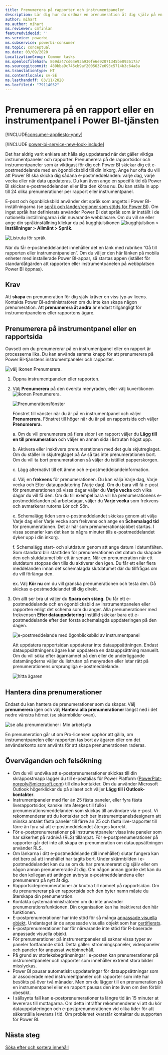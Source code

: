 ```yaml
---
title: Prenumerera på rapporter och instrumentpaneler
description: Lär dig hur du ordnar en prenumeration åt dig själv på en ögonblicksbild via e-post av en Power BI-rapport eller instrumentpanel.
author: mihart
ms.author: mihart
ms.reviewer: cmfinlan
featuredvideoid: ''
ms.service: powerbi
ms.subservice: powerbi-consumer
ms.topic: conceptual
ms.date: 03/09/2020
LocalizationGroup: Common tasks
ms.openlocfilehash: 869da47cd64e93a930fe6e92071345be093617a7
ms.sourcegitcommit: 480bba9c745cb9af2005637e693c5714b3c64a8a
ms.translationtype: HT
ms.contentlocale: sv-SE
ms.lasthandoff: 03/11/2020
ms.locfileid: "79114032"
---
```

# <a name="subscribe-to-a-report-or-dashboard-in-the-power-bi-service"></a>Prenumerera på en rapport eller en instrumentpanel i Power BI-tjänsten 

[!INCLUDE[consumer-appliesto-ynny](../includes/consumer-appliesto-ynny.md)]

[!INCLUDE [power-bi-service-new-look-include](../includes/power-bi-service-new-look-include.md)]

Det har aldrig varit enklare att hålla sig uppdaterad när det gäller viktiga instrumentpaneler och rapporter. Prenumerera på de rapportsidor och instrumentpaneler som är viktigast för dig och Power BI skickar dig ett e-postmeddelande med en ögonblicksbild till din inkorg. Ange hur ofta du vill att Power BI ska skicka dig sådana e-postmeddelanden: varje dag, varje vecka eller när data uppdateras. Du kan även ange en specifik tid då Power BI skickar e-postmeddelanden eller låta den köras nu.  Du kan ställa in upp till 24 olika prenumerationer per rapport eller instrumentpanel.  

E-post och ögonblicksbild använder det språk som angetts i Power BI-inställningarna (se [språk och länder/regioner som stöds för Power BI](../supported-languages-countries-regions.md)). Om inget språk har definierats använder Power BI det språk som är inställt i de nationella inställningarna i din nuvarande webbläsare. Om du vill se eller ange din språkinställning klickar du på kugghjulsikonen ![kugghjulsikon](./media/end-user-subscribe/power-bi-settings-icon.png) > **Inställningar > Allmänt > Språk**. 

![Listruta för språk](./media/end-user-subscribe/power-bi-language.png)

När du får e-postmeddelandet innehåller det en länk med rubriken ”Gå till rapporten eller instrumentpanelen”. Om du väljer den här länken på mobila enheter med installerade Power BI-appar, så startas appen (istället för standardåtgärden att rapporten eller instrumentpanelen på webbplatsen Power BI öppnas).


## <a name="requirements"></a>Krav
Att **skapa** en prenumeration för dig själv kräver en viss typ av licens. Kontakta Power BI-administratören om du inte kan skapa någon prenumeration. Att **prenumerera åt andra** är endast tillgängligt för instrumentpanelens eller rapportens ägare. 

## <a name="subscribe-to-a-dashboard-or-a-report-page"></a>Prenumerera på instrumentpanel eller en rapportsida
Oavsett om du prenumererar på en instrumentpanel eller en rapport är processerna lika. Du kan använda samma knapp för att prenumerera på Power BI-tjänstens instrumentpaneler och rapporter.
 
![välj ikonen Prenumerera](./media/end-user-subscribe/power-bi-subscribe.png).

1. Öppna instrumentpanelen eller rapporten.
2. Välj **Prenumerera** på den översta menyraden, eller välj kuvertikonen ![ikonen Prenumerera](./media/end-user-subscribe/power-bi-icon-envelope.png).
   


   ![Prenumerationsfönster](./media/end-user-subscribe/power-bi-emails-numbered.png)
    
    Fönstret till vänster när du är på en instrumentpanel och väljer **Prenumerera**. Fönstret till höger när du är på en rapportsida och väljer **Prenumerera**. 
    
    a. Om du vill prenumerera på flera sidor i en rapport väljer du **Lägg till en till prenumeration** och väljer en annan sida i listrutan högst upp.

    b. Aktivera eller inaktivera prenumerationen med det gula skjutreglaget.  Om du ställer in skjutreglaget på Av så tas inte prenumerationen bort. Om du vill ta bort prenumerationen så väljer du istället papperskorgen.

    c. Lägg alternativt till ett ämne och e-postmeddelandeinformation. 

    d. Välj en **frekvens** för prenumerationen.  Du kan välja Varje dag, Varje vecka och Efter datauppdatering (Varje dag).  Om du bara vill få e-post för prenumerationen på vissa dagar väljer du **Varje vecka** och vilka dagar du vill få den.  Om du till exempel bara vill ha prenumerationens e-postmeddelanden på arbetsdagar, väljer du **Varje vecka** som frekvens och avmarkerar rutorna Lör och Sön.   

    e. Schemalägg tiden som e-postmeddelandet skickas genom att välja Varje dag eller Varje vecka som frekvens och ange en **Schemalagd** **tid** för prenumerationen.  Det är här som prenumerationsjobbet startas. I vissa scenarier kan det kan ta några minuter tills e-postmeddelandet dyker upp i din inkorg.    

    f. Schemalägg start- och slutdatum genom att ange datum i datumfälten. Som standard blir starttiden för prenumerationen det datum du skapade den och slutdatumet blir ett år senare. När en prenumeration når ett slutdatum stoppas den tills du aktiverar den igen.  Du får ett eller flera meddelanden innan det schemalagda slutdatumet där du tillfrågas om du vill förlänga den.     

    ex. Välj **Kör nu** om du vill granska prenumerationen och testa den.  Då skickas e-postmeddelandet till dig direkt. 

3. Om allt ser bra ut väljer du **Spara och stäng**. Du får ett e-postmeddelande och en ögonblicksbild av instrumentpanelen eller rapporten enligt det schema som du anger. Alla prenumerationer med frekvensen **Efter datauppdatering** inställd skickar bara ett e-postmeddelande efter den första schemalagda uppdateringen på den dagen.
   
   ![e-postmeddelande med ögonblicksbild av instrumentpanel](media/end-user-subscribe/power-bi-email.png)
   
    Att uppdatera rapportsidan uppdaterar inte datauppsättningen. Endast datauppsättningens ägare kan uppdatera en datauppsättning manuellt. Om du vill söka efter ägarnamnet på den eller de underliggande datamängderna väljer du listrutan på menyraden eller letar rätt på prenumerationens ursprungliga e-postmeddelande.
   
    ![hitta ägaren](./media/end-user-subscribe/power-bi-owner.png)


## <a name="manage-your-subscriptions"></a>Hantera dina prenumerationer
Endast du kan hantera de prenumerationer som du skapar. Välj **prenumerera** igen och välj **Hantera alla prenumerationer** längst ned i det nedre vänstra hörnet (se skärmbilder ovan). 

![se alla prenumerationer i Min arbetsyta](./media/end-user-subscribe/power-bi-manage-subscriptions.png)

En prenumeration går ut om Pro-licensen upphör att gälla, om instrumentpanelen eller rapporten tas bort av ägaren eller om det användarkonto som använts för att skapa prenumerationen raderas.

## <a name="considerations-and-troubleshooting"></a>Överväganden och felsökning
* Om du vill undvika att e-postprenumerationer skickas till din skräppostmapp lägger du till e-postalias för Power Platform (PowerPlat-noreply@microsoft.com) till dina kontakter. Om du använder Microsoft Outlook högerklickar du på aliaset och väljer **Lägg till i Outlook-kontakter**. 
* Instrumentpaneler med fler än 25 fästa paneler, eller fyra fästa liverapportsidor, kanske inte återges till fullo i prenumerationsmeddelanden som skickas till användare via e-post. Vi rekommenderar att du kontaktar och ber instrumentpanelsdesignern att minska antalet fästa paneler till färre än 25 och fästa live-rapporter till färre än fyra så att e-postmeddelandet återges korrekt.  
* För e-postprenumerationer på instrumentpaneler visas inte paneler som har säkerhet på radnivå (RLS) tillämpat.  För e-postprenumerationer på rapporter går det inte att skapa en prenumeration om datauppsättningen använder RLS.
* Om länkarna i ditt e-postmeddelande (till innehållet) slutar fungera kan det bero på att innehållet har tagits bort. Under skärmbilden i e-postmeddelandet kan du se om du har prenumererat dig själv eller om någon annan prenumererade åt dig. Om någon annan gjorde det kan du be den kollegan att antingen avbryta e-postmeddelandena eller prenumerera på nytt åt dig.
* Rapportsideprenumerationer är knutna till namnet på rapportsidan. Om du prenumererar på en rapportsida och den byter namn måste du återskapa din prenumeration.
* Kontakta systemadministratören om du inte använder prenumerationsfunktionen. Din organisation kan ha inaktiverat den här funktionen.  
* E-postprenumerationer har inte stöd för så många [anpassade visuella objekt](../developer/power-bi-custom-visuals.md).  Undantaget är de anpassade visuella objekt som har [certifierats](../developer/power-bi-custom-visuals-certified.md).  
* E-postprenumerationer har för närvarande inte stöd för R-baserade anpassade visuella objekt.  
* För prenumerationer på instrumentpaneler så saknar vissa typer av paneler fortfarande stöd.  Detta gäller: strömningspaneler, videopaneler och paneler för anpassat webbinnehåll.     
* På grund av storleksbegränsningar i e-posten kan prenumerationer på instrumentpaneler och rapporter som innehåller extremt stora bilder misslyckas.    
* Power BI pausar automatiskt uppdateringar för datauppsättningar som är associerade med instrumentpaneler och rapporter som inte har besökts på över två månader.  Men om du lägger till en prenumeration på en instrumentpanel eller en rapport pausas den inte även om den förblir obesökt.
* I sällsynta fall kan e-postprenumerationer ta längre tid än 15 minuter at levereras till mottagarna.  Om detta inträffar rekommenderar vi att du kör datauppdateringen och e-postprenumerationen vid olika tider för att säkerställa leverans i tid.  Om problemet kvarstår kontaktar du supporten för Power BI.

## <a name="next-steps"></a>Nästa steg

[Söka efter och sortera innehåll](end-user-search-sort.md)
